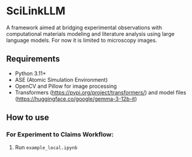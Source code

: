 # SciLinkLLM
A framework aimed at bridging experimental observations with computational materials modeling and literature analysis using large language models. For now it is limited to microscopy images.

## Requirements

- Python 3.11+
- ASE (Atomic Simulation Environment)
- OpenCV and Pillow for image processing
- Transformers (https://pypi.org/project/transformers/) and model files (https://huggingface.co/google/gemma-3-12b-it)

## How to use

### For Experiment to Claims Workflow:

1. Run ```example_local.ipynb```
